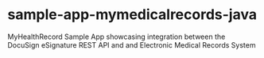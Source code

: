 # sample-app-mymedicalrecords-java

MyHealthRecord Sample App showcasing integration between the DocuSign eSignature REST API and and Electronic Medical Records System
